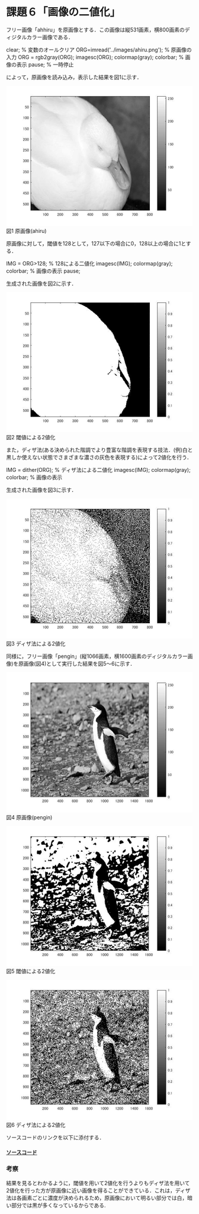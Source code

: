# 課題６「画像の二値化」

フリー画像「ahhiru」を原画像とする．この画像は縦531画素，横800画素のディジタルカラー画像である．

clear; % 変数のオールクリア
ORG=imread('../images/ahiru.png'); % 原画像の入力
ORG = rgb2gray(ORG);
imagesc(ORG); colormap(gray); colorbar; % 画像の表示
pause; % 一時停止

によって，原画像を読み込み，表示した結果を図1に示す．

![原画像](https://github.com/ShokiChitan/MATLAB_image_processing/blob/master/%E8%AA%B2%E9%A1%8C6/images/a1.jpg?raw=true)  
図1 原画像(ahiru)

原画像に対して，閾値を128として，127以下の場合に0，128以上の場合に1とする．

IMG = ORG>128; % 128による二値化
imagesc(IMG); colormap(gray); colorbar; % 画像の表示
pause;

生成された画像を図2に示す．

![原画像](https://github.com/ShokiChitan/MATLAB_image_processing/blob/master/%E8%AA%B2%E9%A1%8C6/images/a2.jpg?raw=true)  
図2 閾値による2値化

また，ディザ法(ある決められた階調でより豊富な階調を表現する技法．(例)白と黒しか使えない状態でさまざまな濃さの灰色を表現する)によって2値化を行う．

IMG = dither(ORG); % ディザ法による二値化
imagesc(IMG); colormap(gray); colorbar; % 画像の表示

生成された画像を図3に示す．

![原画像](https://github.com/ShokiChitan/MATLAB_image_processing/blob/master/%E8%AA%B2%E9%A1%8C6/images/a3.jpg?raw=true)  
図3 ディザ法による2値化

同様に，フリー画像「pengin」(縦1066画素，横1600画素のディジタルカラー画像)を原画像(図4)として実行した結果を図5～6に示す．

![原画像](https://github.com/ShokiChitan/MATLAB_image_processing/blob/master/%E8%AA%B2%E9%A1%8C6/images/p1.jpg?raw=true)  
図4 原画像(pengin)

![原画像](https://github.com/ShokiChitan/MATLAB_image_processing/blob/master/%E8%AA%B2%E9%A1%8C6/images/p2.jpg?raw=true)  
図5 閾値による2値化

![原画像](https://github.com/ShokiChitan/MATLAB_image_processing/blob/master/%E8%AA%B2%E9%A1%8C6/images/p3.jpg?raw=true)  
図6 ディザ法による2値化

ソースコードのリンクを以下に添付する．

#### [ソースコード](https://github.com/ShokiChitan/MATLAB_image_processing/blob/master/%E8%AA%B2%E9%A1%8C6/kadai6.m)

### 考察
結果を見るとわかるように，閾値を用いて2値化を行うよりもディザ法を用いて2値化を行った方が原画像に近い画像を得ることができている．これは，ディザ法は各画素ごとに濃度が決められるため，原画像において明るい部分では白，暗い部分では黒が多くなっているからである.
